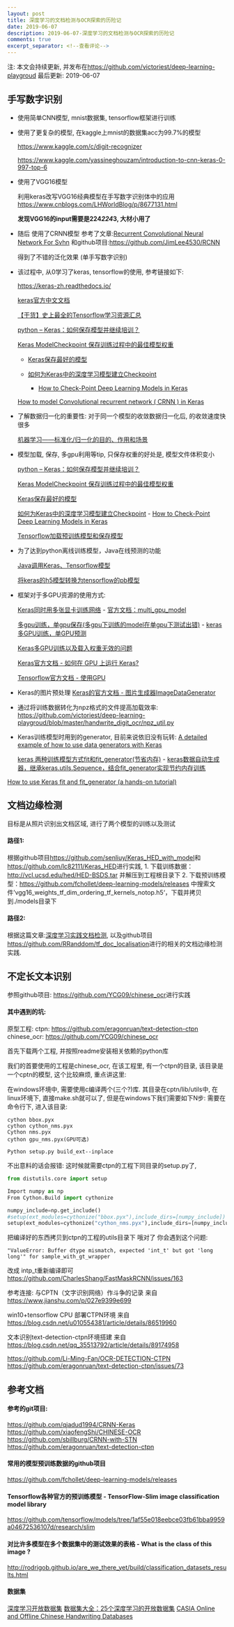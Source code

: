 ```yaml
---
layout: post
title: 深度学习的文档检测与OCR探索的历险记
date: 2019-06-07
description: 2019-06-07-深度学习的文档检测与OCR探索的历险记
comments: true
excerpt_separator: <!--查看评论-->
---
```


注: 本文会持续更新, 并发布在<https://github.com/victoriest/deep-learning-playgroud>
最后更新: 2019-06-07

## 手写数字识别
* 使用简单CNN模型, mnist数据集, tensorflow框架进行训练

* 使用了更复杂的模型, 在kaggle上mnist的数据集acc为99.7%的模型
  
	<https://www.kaggle.com/c/digit-recognizer>

	<https://www.kaggle.com/yassineghouzam/introduction-to-cnn-keras-0-997-top-6>


* 使用了VGG16模型
  
	利用keras改写VGG16经典模型在手写数字识别体中的应用<https://www.cnblogs.com/LHWorldBlog/p/8677131.html>

	**发现VGG16的input需要是224*224*3, 大材小用了**

* 随后 使用了CRNN模型
	参考了文章:[Recurrent Convolutional Neural Network For Svhn](https://jimlee4530.github.io/Recurrent%20Convolutional%20Neural%20Network%20for%20SVHN)
	和github项目:<https://github.com/JimLee4530/RCNN>

	得到了不错的泛化效果 (单手写数字识别)

* 该过程中, 从0学习了keras, tensorflow的使用, 参考链接如下:

	<https://keras-zh.readthedocs.io/>

	[keras官方中文文档](https://keras.io/zh/)

	[【干货】史上最全的Tensorflow学习资源汇总](https://zhuanlan.zhihu.com/p/35515805)
	
	[python – Keras：如何保存模型并继续培训？](https://codeday.me/bug/20180921/257413.html)

	[Keras ModelCheckpoint 保存训练过程中的最佳模型权重](https://blog.csdn.net/qq_27871973/article/details/84955977)

	- [Keras保存最好的模型](https://www.jianshu.com/p/0711f9e54dd2)

	- [如何为Keras中的深度学习模型建立Checkpoint](https://cloud.tencent.com/developer/article/1049579)

    	- [How to Check-Point Deep Learning Models in Keras](https://machinelearningmastery.com/check-point-deep-learning-models-keras/)

	[How to model Convolutional recurrent network ( CRNN ) in Keras](https://stackoverflow.com/questions/48356464/how-to-model-convolutional-recurrent-network-crnn-in-keras?rq=1)

* 了解数据归一化的重要性: 对于同一个模型的收敛数据归一化后, 的收敛速度快很多

	[机器学习——标准化/归一化的目的、作用和场景](https://blog.csdn.net/zenghaitao0128/article/details/78361038)

* 模型加载, 保存, 多gpu利用等tip, 只保存权重的好处是, 模型文件体积变小

	[python – Keras：如何保存模型并继续培训？](https://codeday.me/bug/20180921/257413.html)

	[Keras ModelCheckpoint 保存训练过程中的最佳模型权重](https://blog.csdn.net/qq_27871973/article/details/84955977)

	[Keras保存最好的模型](https://www.jianshu.com/p/0711f9e54dd2)

	[如何为Keras中的深度学习模型建立Checkpoint](https://cloud.tencent.com/developer/article/1049579)
    	- [How to Check-Point Deep Learning Models in Keras](https://machinelearningmastery.com/check-point-deep-learning-models-keras/)

	[Tensorflow加载预训练模型和保存模型](https://yq.aliyun.com/articles/567023)

* 为了达到python离线训练模型，Java在线预测的功能
 
	[Java调用Keras、Tensorflow模型](https://www.jianshu.com/p/0016a34c82c8)

	[将keras的h5模型转换为tensorflow的pb模型](https://blog.csdn.net/u010159842/article/details/84481478)

* 框架对于多GPU资源的使用方式:

	[Keras同时用多张显卡训练网络](https://www.jianshu.com/p/db0ba022936f)
    	- [官方文档：multi_gpu_model](https://keras.io/utils/#multi_gpu_model)

	[多gpu训练，单gpu保存(多gpu下训练的model在单gpu下测试出错)](https://github.com/YCG09/chinese_ocr/issues/94)
    	- [keras 多GPU训练，单GPU预测](https://www.codeleading.com/article/231257812/)

	[Keras多GPU训练以及载入权重无效的问题](https://blog.csdn.net/DumpDoctorWang/article/details/84099022)

	[Keras官方文档 - 如何在 GPU 上运行 Keras?](https://keras.io/zh/getting-started/faq/#how-can-i-run-a-keras-model-on-multiple-gpus)

	[Tensorflow官方文档 - 使用GPU](https://www.tensorflow.org/guide/using_gpu)

* Keras的图片预处理
[Keras的官方文档 - 图片生成器ImageDataGenerator](https://keras-cn.readthedocs.io/en/latest/preprocessing/image/)

* 通过将训练数据转化为npz格式的文件提高加载效率:
<https://github.com/victoriest/deep-learning-playgroud/blob/master/handwrite_digit_ocr/npz_util.py>

* Keras训练模型时用到的generator, 目前来说依旧没有玩转:
	[A detailed example of how to use data generators with Keras](https://stanford.edu/~shervine/blog/keras-how-to-generate-data-on-the-fly)

	[keras 两种训练模型方式fit和fit_generator(节省内存)](https://blog.csdn.net/u011311291/article/details/79900060)
    	- [keras数据自动生成器，继承keras.utils.Sequence，结合fit_generator实现节约内存训练](https://blog.csdn.net/u011311291/article/details/80991330)

[How to use Keras fit and fit_generator (a hands-on tutorial)](https://www.pyimagesearch.com/2018/12/24/how-to-use-keras-fit-and-fit_generator-a-hands-on-tutorial/)


## 文档边缘检测
目标是从照片识别出文档区域, 进行了两个模型的训练以及测试
#### 路径1:
根据github项目<https://github.com/senliuy/Keras_HED_with_model>和<https://github.com/lc82111/Keras_HED>进行实践, 
	1. 下载训练数据：<http://vcl.ucsd.edu/hed/HED-BSDS.tar> 并解压到工程根目录下
	2. 下载预训练模型：<https://github.com/fchollet/deep-learning-models/releases> 中搜索文件’vgg16_weights_tf_dim_ordering_tf_kernels_notop.h5‘，下载并拷贝到./models目录下


#### 路径2:
根据这篇文章:[深度学习实践文档检测](https://zhuanlan.zhihu.com/p/56336225), 以及github项目<https://github.com/RRanddom/tf_doc_localisation>进行的相关的文档边缘检测实践.

## 不定长文本识别
参照github项目: <https://github.com/YCG09/chinese_ocr>进行实践
#### 其中遇到的坑:
原型工程:
ctpn: <https://github.com/eragonruan/text-detection-ctpn>
chinese_ocr: <https://github.com/YCG09/chinese_ocr>

首先下载两个工程, 并按照readme安装相关依赖的python库

我们的首要使用的工程是chinese_ocr, 
在该工程里, 有一个ctpn的目录, 该目录是一个cptn的模型, 这个比较麻烦, 重点讲这里:

在windows环境中, 需要使用c编译两个(三个?)库. 
其目录在cptn/lib/utils中, 在linux环境下, 直接make.sh就可以了, 但是在windows下我们需要如下N步:
需要在命令行下, 进入该目录:
```
cython bbox.pyx
cython cython_nms.pyx
Cython nms.pyx
cython gpu_nms.pyx(GPU可选)

Python setup.py build_ext--inplace
```

不出意料的话会报错:
这时候就需要ctpn的工程下同目录的setup.py了, 
``` python
from distutils.core import setup

Import numpy as np
From Cython.Build import cythonize

numpy_include=np.get_include()
#setup(ext_modules=cythonize("bbox.pyx"),include_dirs=[numpy_include])
setup(ext_modules=cythonize("cython_nms.pyx"),include_dirs=[numpy_include])
```

把编译好的东西拷贝到ctpn的工程的utils目录下
哦对了 你会遇到这个问题:
```
"ValueError: Buffer dtype mismatch, expected 'int_t' but got 'long long'" for sample_with_gt_wrapper 
```
改成 intp_t重新编译即可
<https://github.com/CharlesShang/FastMaskRCNN/issues/163>

参考连接:
与CPTN（文字识别网络）作斗争的记录
来自 <https://www.jianshu.com/p/027e9399e699> 

win10+tensorflow CPU 部署CTPN环境
来自 <https://blog.csdn.net/u010554381/article/details/86519960> 

文本识别text-detection-ctpn环境搭建
来自 <https://blog.csdn.net/qq_35513792/article/details/89174958> 

<https://github.com/Li-Ming-Fan/OCR-DETECTION-CTPN>
<https://github.com/eragonruan/text-detection-ctpn/issues/73>



## 参考文档

#### 参考的git项目:
<https://github.com/qjadud1994/CRNN-Keras>
<https://github.com/xiaofengShi/CHINESE-OCR>
<https://github.com/sbillburg/CRNN-with-STN>
<https://github.com/eragonruan/text-detection-ctpn>

#### 常用的模型预训练数据的github项目
<https://github.com/fchollet/deep-learning-models/releases>

#### Tensorflow各种官方的预训练模型 - TensorFlow-Slim image classification model library
<https://github.com/tensorflow/models/tree/1af55e018eebce03fb61bba9959a04672536107d/research/slim>

#### 对比许多模型在多个数据集中的测试效果的表格 - What is the class of this image ?
<http://rodrigob.github.io/are_we_there_yet/build/classification_datasets_results.html>

#### 数据集
[深度学习开放数据集](https://deeplearning4j.org/cn/opendata#%E6%B7%B1%E5%BA%A6%E5%AD%A6%E4%B9%A0%E5%BC%80%E6%94%BE%E6%95%B0%E6%8D%AE%E9%9B%86)
[数据集大全：25个深度学习的开放数据集](https://zhuanlan.zhihu.com/p/35399323)
[CASIA Online and Offline Chinese Handwriting Databases](http://www.nlpr.ia.ac.cn/databases/handwriting/Download.html)

